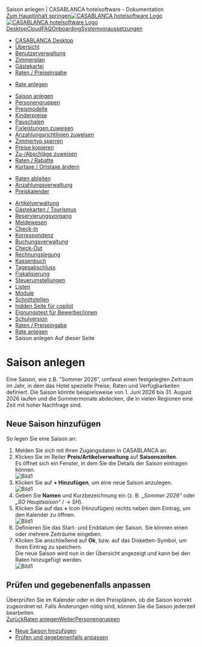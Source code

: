 Saison anlegen | CASABLANCA hotelsoftware - Dokumentation  
[Zum Hauptinhalt springen](https://docs.casablanca.at/desktop/raten/rates/saison/#__docusaurus_skipToContent_fallback)[![CASABLANCA hotelsoftware Logo](https://docs.casablanca.at/img/logo.png) ![CASABLANCA hotelsoftware Logo](https://docs.casablanca.at/img/Casablanca_LOGO_2022_neg.png)](https://docs.casablanca.at/) [Desktop](https://docs.casablanca.at/desktop/desktop/)[Cloud](https://docs.casablanca.at/cloud/cloud_systems/)[FAQ](https://docs.casablanca.at/faq)[Onboarding](https://docs.casablanca.at/onboarding/fiscalization)[Systemvoraussetzungen](https://docs.casablanca.at/system_requirements)  
* [CASABLANCA Desktop](https://docs.casablanca.at/desktop/desktop/)
* [Übersicht](https://docs.casablanca.at/desktop/interface/)
* [Benutzerverwaltung](https://docs.casablanca.at/desktop/user_management/)
* [Zimmerplan](https://docs.casablanca.at/desktop/room_plan/)
* [Gästekartei](https://docs.casablanca.at/desktop/guest_profile/)
* [Raten / Preiseingabe](https://docs.casablanca.at/desktop/raten/)
+ [Rate anlegen](https://docs.casablanca.at/desktop/raten/rates/)
- [Saison anlegen](https://docs.casablanca.at/desktop/raten/rates/saison)
- [Personengruppen](https://docs.casablanca.at/desktop/raten/rates/person_groups)
- [Preismodelle](https://docs.casablanca.at/desktop/raten/rates/models)
- [Kinderpreise](https://docs.casablanca.at/desktop/raten/rates/kids)
- [Pauschalen](https://docs.casablanca.at/desktop/raten/rates/pauschale)
- [Fixleistungen zuweisen](https://docs.casablanca.at/desktop/raten/rates/fixed)
- [Anzahlungsrichtlinien zuweisen](https://docs.casablanca.at/desktop/raten/rates/advance)
- [Zimmertyp sperren](https://docs.casablanca.at/desktop/raten/rates/roomlock)
- [Preise kopieren](https://docs.casablanca.at/desktop/raten/rates/copy)
- [Zu-/Abschläge zuweisen](https://docs.casablanca.at/desktop/raten/rates/shortstay)
- [Raten / Rabatte](https://docs.casablanca.at/desktop/raten/rates/accommodation_discounts)
- [Kurtaxe / Ortstaxe ändern](https://docs.casablanca.at/desktop/raten/rates/kurtaxe_adjustment)
+ [Raten ableiten](https://docs.casablanca.at/desktop/raten/ableitung/)
+ [Anzahlungsverwaltung](https://docs.casablanca.at/desktop/raten/deposit_management/)
+ [Preiskalender](https://docs.casablanca.at/desktop/raten/preiskalender/)
* [Artikelverwaltung](https://docs.casablanca.at/desktop/articles/)
* [Gästekarten / Tourismus](https://docs.casablanca.at/desktop/guest_cards/)
* [Reservierungsvorgang](https://docs.casablanca.at/desktop/reservation_process/)
* [Meldewesen](https://docs.casablanca.at/desktop/registration/)
* [Check-In](https://docs.casablanca.at/desktop/check_in/)
* [Korrespondenz](https://docs.casablanca.at/desktop/correspondence/)
* [Buchungsverwaltung](https://docs.casablanca.at/desktop/account/)
* [Check-Out](https://docs.casablanca.at/desktop/check-out/)
* [Rechnungslegung](https://docs.casablanca.at/desktop/accounting/)
* [Kassenbuch](https://docs.casablanca.at/desktop/cashbook/)
* [Tagesabschluss](https://docs.casablanca.at/desktop/daily_closing/)
* [Fiskalisierung](https://docs.casablanca.at/desktop/fiscalization/)
* [Steuerumstellungen](https://docs.casablanca.at/desktop/tax_changes/)
* [Listen](https://docs.casablanca.at/desktop/lists/)
* [Module](https://docs.casablanca.at/desktop/module/)
* [Schnittstellen](https://docs.casablanca.at/desktop/interfaces/)
* [hidden Seite für copilot](https://docs.casablanca.at/desktop/hidden_copilot)
* [Eignungstest für Bewerber/innen](https://docs.casablanca.at/desktop/qualification)
* [Schulversion](https://docs.casablanca.at/desktop/schoolversion)  
* [Raten / Preiseingabe](https://docs.casablanca.at/desktop/raten/)
* [Rate anlegen](https://docs.casablanca.at/desktop/raten/rates/)
* Saison anlegen
Auf dieser Seite

# Saison anlegen  
Eine Saison, wie z.B. "Sommer 2026", umfasst einen festgelegten Zeitraum im Jahr, in dem das Hotel spezielle Preise, Raten und Verfügbarkeiten definiert. Die Saison könnte beispielsweise von 1. Juni 2026 bis 31. August 2026 laufen und die Sommermonate abdecken, die in vielen Regionen eine Zeit mit hoher Nachfrage sind.

## Neue Saison hinzufügen[](https://docs.casablanca.at/desktop/raten/rates/saison/#neue-saison-hinzufügen "Direkter Link zu Neue Saison hinzufügen")  
So legen Sie eine Saison an:  
1. Melden Sie sich mit Ihren Zugangsdaten in CASABLANCA an.
2. Klicken Sie im Reiter **Preis/Artikelverwaltung** auf **Saisonszeiten**.  
Es öffnet sich ein Fenster, in dem Sie die Details der Saison eintragen können.  
![Bild1](https://docs.casablanca.at/assets/images/season_01-8644ac48e4f891cc4d126f6bb9b8fb70.png "Saison")  
3. Klicken Sie auf **+ Hinzufügen**, um eine neue Saison anzulegen.  
![Bild1](https://docs.casablanca.at/assets/images/season_02-d66deda2072d2fa2fd731031e2f0c308.png "Saison hinzufügen")  
4. Geben Sie **Namen** und Kurzbezeichnung ein (z. B. *„Sommer 2026“* oder *„SO Hauptsaison“* / -> *SH*).
5. Klicken Sie auf das **+** Icon (Hinzufügen) rechts neben dem Eintrag, um den Kalender zu öffnen.  
![Bild1](https://docs.casablanca.at/assets/images/season_03-dc54c37363be066c60f2a3ad46002123.png "Saison hinzufügen")  
6. Definieren Sie das Start- und Enddatum der Saison. Sie können einen oder mehrere Zeiträume eingeben.
7. Klicken Sie anschließend auf **Ok**, bzw. auf das Disketten-Symbol, um Ihren Eintrag zu speichern.  
Die neue Saison wird nun in der Übersicht angezeigt und kann bei den Raten hinzugefügt werden.  
![Bild1](https://docs.casablanca.at/assets/images/season_04-6e1bf043aa933f73523404277ce69b5f.png "Saison hinzufügen")

## Prüfen und gegebenenfalls anpassen[](https://docs.casablanca.at/desktop/raten/rates/saison/#prüfen-und-gegebenenfalls-anpassen "Direkter Link zu Prüfen und gegebenenfalls anpassen")  
Überprüfen Sie im Kalender oder in den Preisplänen, ob die Saison korrekt zugeordnet ist. Falls Änderungen nötig sind, können Sie die Saison jederzeit bearbeiten.  
[ZurückRaten anlegen](https://docs.casablanca.at/desktop/raten/rates/)[WeiterPersonengruppen](https://docs.casablanca.at/desktop/raten/rates/person_groups)  
* [Neue Saison hinzufügen](https://docs.casablanca.at/desktop/raten/rates/saison/#neue-saison-hinzufügen)
* [Prüfen und gegebenenfalls anpassen](https://docs.casablanca.at/desktop/raten/rates/saison/#prüfen-und-gegebenenfalls-anpassen)